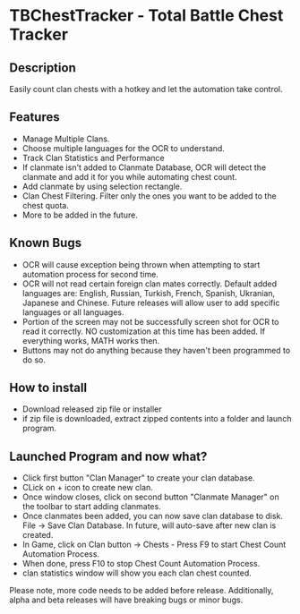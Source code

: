 # TBChestTracker - Total Battle Chest Tracker
## Description
Easily count clan chests with a hotkey and let the automation take control. 
## Features
- Manage Multiple Clans.
- Choose multiple languages for the OCR to understand.
- Track Clan Statistics and Performance
- If clanmate isn't added to Clanmate Database, OCR will detect the clanmate and add it for you while automating chest count.
- Add clanmate by using selection rectangle.
- Clan Chest Filtering. Filter only the ones you want to be added to the chest quota.
- More to be added in the future. 

## Known Bugs
- OCR will cause exception being thrown when attempting to start automation process for second time.
- OCR will not read certain foreign clan mates correctly. Default added languages are: English, Russian, Turkish, French, Spanish, Ukranian, Japanese and Chinese. Future releases will allow user to add specific languages or all languages.
- Portion of the screen may not be successfully screen shot for OCR to read it correctly. NO customization at this time has been added. If everything works, MATH works then.
- Buttons may not do anything because they haven't been programmed to do so.
## How to install
- Download released zip file or installer
- if zip file is downloaded, extract zipped contents into a folder and launch program.
## Launched Program and now what?
- Click first button "Clan Manager" to create your clan database.
- CLick on + icon to create new clan.
- Once window closes, click on second button "Clanmate Manager" on the toolbar to start adding clanmates. 
- Once clanmates been added, you can now save clan database to disk. File -> Save Clan Database. In future, will auto-save after new clan is created.
- In Game, click on Clan button -> Chests - Press F9 to start Chest Count Automation Process.
- When done, press F10 to stop Chest Count Automation Process.
- clan statistics window will show you each clan chest counted.

Please note, more code needs to be added before release. Additionally, alpha and beta releases will have breaking bugs or minor bugs.

